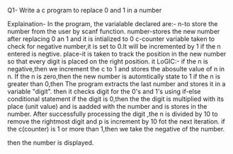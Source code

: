 Q1- Write a c program to replace 0 and 1 in a number

Explaination-
In the program, the varialable declared are:-
n-to store the number from the user by scanf function.
number-stores the new number after replacing 0 an 1 and it is intialized to 0
c-counter variable taken to check for negative number,it is set to 0.It will be incremented by 1 if the n entered is negtive.
place-it is taken to track the position in the new number so that every digit is placed on the right position.
it
LoGIC:-
if the n is negative,then we increment the c to 1 and stores the abosulte value of n in n.
If the n is zero,then the new number is automtically state to 1
if the n is greater than 0,then 
The program extracts the last number and stores it in a variable "digit".
then it checks digit for the 0's and 1's using if-else conditional statement
if the digit is 0,then the the digit is multiplied with its place (unit value) and is aadded with the number and is stores in the number.
After successfully processing the digit ,the n is divided by 10 to remove the rightmost digit and p is increment by 10 fot the next iteration.
 if the c(counter) is 1 or more than 1,then we take the negative of the number.
 
then the number is displayed.
